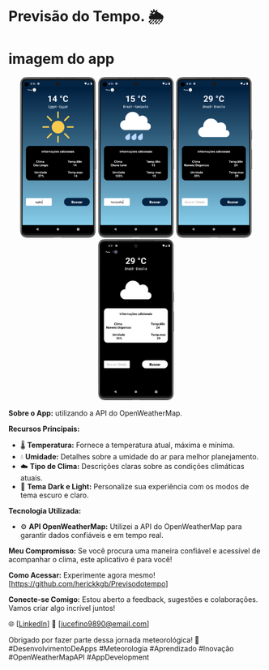 # Previsão do Tempo. 🌦️
 
# imagem do app
<div align="center">
  <img src="app/src/main/res/drawable/imgs/calor.png?raw=true" width="150">
  <img src="app/src/main/res/drawable/imgs/chuva.png?raw=true" width="150">
  <img src="app/src/main/res/drawable/imgs/tema_claro.png?raw=true" width="150">
  <img src="app/src/main/res/drawable/imgs/tema_escuro.png?raw=true" width="150">
</div>


**Sobre o App:**
utilizando a API do OpenWeatherMap.

**Recursos Principais:**
- 🌡️ **Temperatura:** Fornece a temperatura atual, máxima e mínima.
- 💧 **Umidade:** Detalhes sobre a umidade do ar para melhor planejamento.
- ☁️ **Tipo de Clima:** Descrições claras sobre as condições climáticas atuais.
- 🎨 **Tema Dark e Light:** Personalize sua experiência com os modos de tema escuro e claro.

**Tecnologia Utilizada:**
- ⚙️ **API OpenWeatherMap:** Utilizei a API do OpenWeatherMap para garantir dados confiáveis e em tempo real.

**Meu Compromisso:**
Se você procura uma maneira confiável e acessível de acompanhar o clima, este aplicativo é para você!

**Como Acessar:**
Experimente agora mesmo! [https://github.com/herickkgb/Previsodotempo]

**Conecte-se Comigo:**
Estou aberto a feedback, sugestões e colaborações. Vamos criar algo incrível juntos!

🌐 [[LinkedIn](https://www.linkedin.com/in/herick-kgb222/)]
📧 [jucefino9890@email.com]

Obrigado por fazer parte dessa jornada meteorológica! 🌈 #DesenvolvimentoDeApps #Meteorologia #Aprendizado #Inovação #OpenWeatherMapAPI #AppDevelopment
